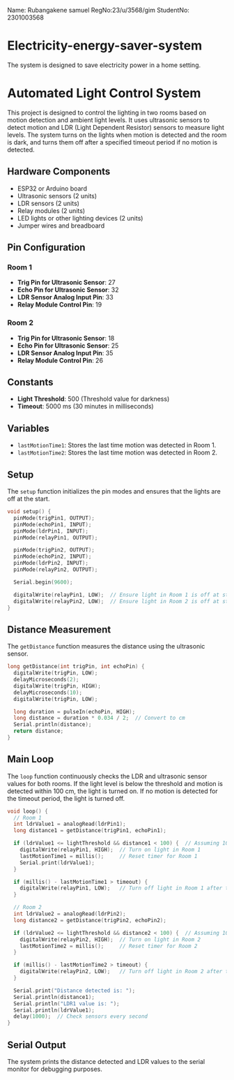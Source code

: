Name: Rubangakene samuel
RegNo:23/u/3568/gim
StudentNo: 2301003568
# Electricity-energy-saver-system
The system is designed to save electricity power in a home setting.

# Automated Light Control System

This project is designed to control the lighting in two rooms based on motion detection and ambient light levels. It uses ultrasonic sensors to detect motion and LDR (Light Dependent Resistor) sensors to measure light levels. The system turns on the lights when motion is detected and the room is dark, and turns them off after a specified timeout period if no motion is detected.

## Hardware Components

- ESP32 or Arduino board
- Ultrasonic sensors (2 units)
- LDR sensors (2 units)
- Relay modules (2 units)
- LED lights or other lighting devices (2 units)
- Jumper wires and breadboard

## Pin Configuration

### Room 1
- **Trig Pin for Ultrasonic Sensor**: 27
- **Echo Pin for Ultrasonic Sensor**: 32
- **LDR Sensor Analog Input Pin**: 33
- **Relay Module Control Pin**: 19

### Room 2
- **Trig Pin for Ultrasonic Sensor**: 18
- **Echo Pin for Ultrasonic Sensor**: 25
- **LDR Sensor Analog Input Pin**: 35
- **Relay Module Control Pin**: 26

## Constants

- **Light Threshold**: 500 (Threshold value for darkness)
- **Timeout**: 5000 ms (30 minutes in milliseconds)

## Variables

- `lastMotionTime1`: Stores the last time motion was detected in Room 1.
- `lastMotionTime2`: Stores the last time motion was detected in Room 2.

## Setup

The `setup` function initializes the pin modes and ensures that the lights are off at the start.

```cpp
void setup() {
  pinMode(trigPin1, OUTPUT);
  pinMode(echoPin1, INPUT);
  pinMode(ldrPin1, INPUT);
  pinMode(relayPin1, OUTPUT);

  pinMode(trigPin2, OUTPUT);
  pinMode(echoPin2, INPUT);
  pinMode(ldrPin2, INPUT);
  pinMode(relayPin2, OUTPUT);

  Serial.begin(9600);

  digitalWrite(relayPin1, LOW);  // Ensure light in Room 1 is off at start
  digitalWrite(relayPin2, LOW);  // Ensure light in Room 2 is off at start
}
```

## Distance Measurement

The `getDistance` function measures the distance using the ultrasonic sensor.

```cpp
long getDistance(int trigPin, int echoPin) {
  digitalWrite(trigPin, LOW);
  delayMicroseconds(2);
  digitalWrite(trigPin, HIGH);
  delayMicroseconds(10);
  digitalWrite(trigPin, LOW);

  long duration = pulseIn(echoPin, HIGH);
  long distance = duration * 0.034 / 2;  // Convert to cm
  Serial.println(distance);
  return distance;
}
```

## Main Loop

The `loop` function continuously checks the LDR and ultrasonic sensor values for both rooms. If the light level is below the threshold and motion is detected within 100 cm, the light is turned on. If no motion is detected for the timeout period, the light is turned off.

```cpp
void loop() {
  // Room 1
  int ldrValue1 = analogRead(ldrPin1);
  long distance1 = getDistance(trigPin1, echoPin1);

  if (ldrValue1 <= lightThreshold && distance1 < 100) {  // Assuming 100 cm as motion detection threshold
    digitalWrite(relayPin1, HIGH);  // Turn on light in Room 1
    lastMotionTime1 = millis();     // Reset timer for Room 1
    Serial.print(ldrValue1);
  }

  if (millis() - lastMotionTime1 > timeout) {
    digitalWrite(relayPin1, LOW);   // Turn off light in Room 1 after timeout
  }

  // Room 2
  int ldrValue2 = analogRead(ldrPin2);
  long distance2 = getDistance(trigPin2, echoPin2);

  if (ldrValue2 <= lightThreshold && distance2 < 100) {  // Assuming 100 cm as motion detection threshold
    digitalWrite(relayPin2, HIGH);  // Turn on light in Room 2
    lastMotionTime2 = millis();     // Reset timer for Room 2
  }

  if (millis() - lastMotionTime2 > timeout) {
    digitalWrite(relayPin2, LOW);   // Turn off light in Room 2 after timeout
  }

  Serial.print("Distance detected is: ");
  Serial.println(distance1);
  Serial.println("LDR1 value is: ");
  Serial.println(ldrValue1);
  delay(1000);  // Check sensors every second
}
```

## Serial Output

The system prints the distance detected and LDR values to the serial monitor for debugging purposes.
